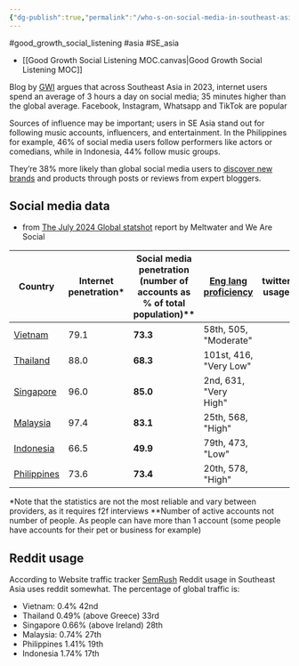 ```yaml
---
{"dg-publish":true,"permalink":"/who-s-on-social-media-in-southeast-asia/","created":"2025-10-23T12:01:05.874+01:00","updated":"2025-10-23T12:01:05.874+01:00"}
---
```


#good_growth_social_listening #asia #SE_asia 

- [[Good Growth Social Listening MOC.canvas\|Good Growth Social Listening MOC]]

Blog by [GWI](https://blog.gwi.com/trends/social-media-south-east-asia/) argues that across Southeast Asia in 2023, internet users spend an average of 3 hours a day on social media; 35 minutes higher than the global average. Facebook, Instagram, Whatsapp and TikTok are popular

Sources of influence may be important; users in SE Asia stand out for following music accounts, influencers, and entertainment. In the Philippines for example, 46% of social media users follow performers like actors or comedians, while in Indonesia, 44% follow music groups.

They’re 38% more likely than global social media users to [discover new brands](https://blog.gwi.com/marketing/brand-discovery/) and products through posts or reviews from expert bloggers.

## Social media data
- from [The July 2024 Global statshot](https://datareportal.com/reports/digital-2024-july-global-statshot) report by Meltwater and We Are Social

| Country                                                                  | Internet penetration* | Social media penetration<br>(number of accounts as % of total population)** | [Eng lang proficiency](https://en.wikipedia.org/wiki/EF_English_Proficiency_Index) | twitter usage | Reddit usage |
| ------------------------------------------------------------------------ | --------------------- | --------------------------------------------------------------------------- | ---------------------------------------------------------------------------------- | ------------- | ------------ |
| [Vietnam](https://datareportal.com/reports/digital-2024-vietnam)         | 79.1                  | **73.3**                                                                    | 58th, 505, "Moderate"                                                              |               |              |
| [Thailand](https://datareportal.com/reports/digital-2024-thailand)       | 88.0                  | **68.3**                                                                    | 101st, 416, "Very Low"                                                             |               |              |
| [Singapore](https://datareportal.com/reports/digital-2024-singapore)     | 96.0                  | **85.0**                                                                    | 2nd, 631, "Very High"                                                              |               |              |
| [Malaysia](https://datareportal.com/reports/digital-2024-malaysia)       | 97.4                  | **83.1**                                                                    | 25th, 568, "High"                                                                  |               |              |
| [Indonesia](https://datareportal.com/reports/digital-2024-indonesia)     | 66.5                  | **49.9**                                                                    | 79th, 473, "Low"                                                                   |               |              |
| [Philippines](https://datareportal.com/reports/digital-2024-philippines) | 73.6                  | **73.4**                                                                    | 20th, 578, "High"                                                                  |               |              |
\*Note that the statistics are not the most reliable and vary between providers, as it requires f2f interviews
\*\*Number of active accounts not number of people. As people can have more than 1 account (some people have accounts for their pet or business for example) 
## Reddit usage
According to Website traffic tracker [SemRush](https://www.semrush.com/website/reddit.com/overview/) Reddit usage in Southeast Asia uses reddit somewhat. The percentage of global traffic is:
- Vietnam: 0.4% 42nd
- Thailand 0.49% (above Greece) 33rd
- Singapore 0.66% (above Ireland) 28th
- Malaysia: 0.74% 27th
- Philippines 1.41% 19th
- Indonesia 1.74% 17th
